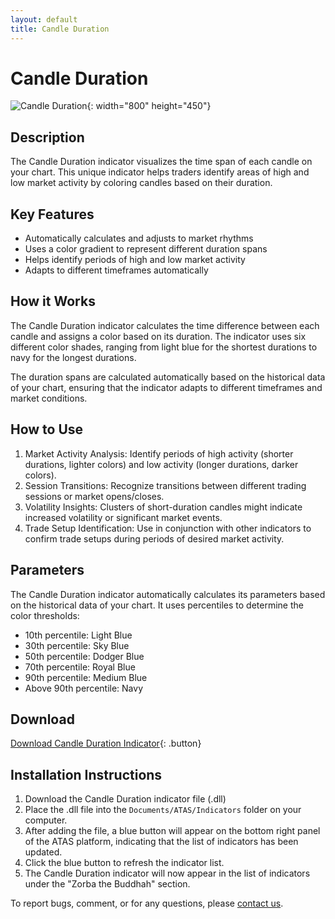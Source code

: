 ```yaml
---
layout: default
title: Candle Duration
---
```


# Candle Duration

![Candle Duration](../assets/image/candle-duration-large.png){: width="800" height="450"}

## Description

The Candle Duration indicator visualizes the time span of each candle on your chart. This unique indicator helps traders identify areas of high and low market activity by coloring candles based on their duration.

## Key Features

- Automatically calculates and adjusts to market rhythms
- Uses a color gradient to represent different duration spans
- Helps identify periods of high and low market activity
- Adapts to different timeframes automatically

## How it Works

The Candle Duration indicator calculates the time difference between each candle and assigns a color based on its duration. The indicator uses six different color shades, ranging from light blue for the shortest durations to navy for the longest durations.

The duration spans are calculated automatically based on the historical data of your chart, ensuring that the indicator adapts to different timeframes and market conditions.

## How to Use

1. Market Activity Analysis: Identify periods of high activity (shorter durations, lighter colors) and low activity (longer durations, darker colors).
2. Session Transitions: Recognize transitions between different trading sessions or market opens/closes.
3. Volatility Insights: Clusters of short-duration candles might indicate increased volatility or significant market events.
4. Trade Setup Identification: Use in conjunction with other indicators to confirm trade setups during periods of desired market activity.

## Parameters

The Candle Duration indicator automatically calculates its parameters based on the historical data of your chart. It uses percentiles to determine the color thresholds:

- 10th percentile: Light Blue
- 30th percentile: Sky Blue
- 50th percentile: Dodger Blue
- 70th percentile: Royal Blue
- 90th percentile: Medium Blue
- Above 90th percentile: Navy

## Download

[Download Candle Duration Indicator](../downloads/candle-duration-indicator.dll){: .button}

## Installation Instructions

1. Download the Candle Duration indicator file (.dll)
2. Place the .dll file into the `Documents/ATAS/Indicators` folder on your computer.
3. After adding the file, a blue button will appear on the bottom right panel of the ATAS platform, indicating that the list of indicators has been updated.
4. Click the blue button to refresh the indicator list.
5. The Candle Duration indicator will now appear in the list of indicators under the "Zorba the Buddhah" section.

To report bugs, comment, or for any questions, please [contact us](mailto:zorba.the.buddhah@gmail.com).
